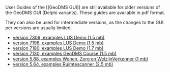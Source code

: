 User Guides of the [[GeoDMS GUI]]  are still available for older versions of the GeoDMS GUI (Delphi variants).
These guides are available in pdf format.

They can also be used for intermediate versions, as the changes to the GUI per versions are usually limited. 

-   [version 7309, examples LUS Demo (1.5 mb)](https://www.geodms.nl/downloads/UserGuide/USERGUIDE_GEODMS_GUI_7309.pdf)
-   [version 7198, examples LUS Demo (1.5 mb)](https://www.geodms.nl/downloads/UserGuide/USERGUIDE_GEODMS_GUI_7198.pdf)
-   [version 7180, examples LUS Demo (1.7 mb)](https://www.geodms.nl/downloads/UserGuide/USERGUIDE_GEODMS_GUI_7180.pdf)
-   [version 7130, examples GeoDMS Course (1.5 mb)](https://www.geodms.nl/downloads/UserGuide/USERGUIDEGeoDMSGUI7.130.pdf)
-   [version 5.88, examples Wonen, Zorg en WelzijnVerkenner (1 mb)](https://www.geodms.nl/downloads/UserGuide/USERGUIDE_GEODMS_GUI_WZWV_588.pdf)
-   [version 5.64, examples Ruimtescanner (2.5 mb)](https://www.geodms.nl/downloads/UserGuide/USERGUIDE_GEODMS_GUI_RS_564.pdf)